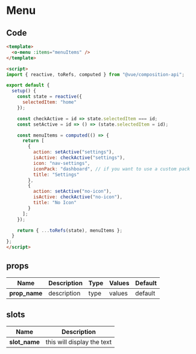 # Menu

<Demo componentName="examples-menu-doc" />

## Code
```html
<template>
  <o-menu :items="menuItems" />
</template>

<script>
import { reactive, toRefs, computed } from "@vue/composition-api";

export default {
  setup() {
    const state = reactive({
      selectedItem: "home"
    });

    const checkActive = id => state.selectedItem === id;
    const setActive = id => () => (state.selectedItem = id);

    const menuItems = computed(() => {
      return [
        {
          action: setActive("settings"),
          isActive: checkActive("settings"),
          icon: "nav-settings",
          iconPack: "dashboard", // if you want to use a custom pack
          title: "Settings"
        },
        {
          action: setActive("no-icon"),
          isActive: checkActive("no-icon"),
          title: "No Icon"
        }
      ];
    });

    return { ...toRefs(state), menuItems };
  }
};
</script>
```

## props

|Name|Description|Type|Values|Default|
|---|---|---|---|---|
|**prop_name**|description|type|values|default|

## slots

|Name|Description|
|---|---|
|**slot_name**|this will display the text|

<portal-target name="octo-modals" transition="o-modal-transition" multiple />
<portal-target name="octo-datepicker" />